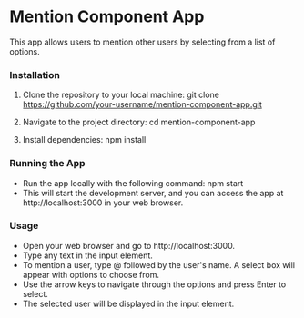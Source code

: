 # Mention Component App

This app allows users to mention other users by selecting from a list of options.

### Installation

1. Clone the repository to your local machine:
   git clone https://github.com/your-username/mention-component-app.git
   
2. Navigate to the project directory:
   cd mention-component-app

3. Install dependencies:
   npm install

### Running the App

- Run the app locally with the following command: npm start
- This will start the development server, and you can access the app at http://localhost:3000 in your web browser.

### Usage

- Open your web browser and go to http://localhost:3000.
- Type any text in the input element.
- To mention a user, type @ followed by the user's name. A select box will appear with options to choose from.
- Use the arrow keys to navigate through the options and press Enter to select.
- The selected user will be displayed in the input element.

